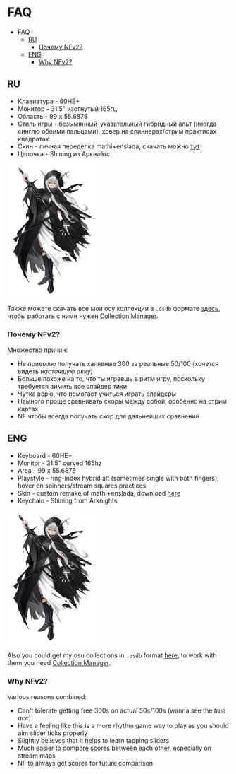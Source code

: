 # FAQ

- [FAQ](#faq)
  - [RU](#ru)
    - [Почему NFv2?](#почему-nfv2)
  - [ENG](#eng)
    - [Why NFv2?](#why-nfv2)

## RU

- Клавиатура - 60HE+
- Монитор - 31.5" изогнутый 165гц
- Область - 99 x 55.6875
- Стиль игры - безымянный-указательный гибридный альт (иногда синглю обоими пальцами),
ховер на спиннерах/стрим практисах квадратах
- Скин - личная переделка mathi+enslada, скачать можно [тут](../files/mathi+keter.osk)
- Цепочка - Shining из Аркнайтс

<img src="../files/shining.jpg" width="40%">

Также можете скачать все мои осу коллекции в `.osdb` формате [здесь](../files/collections.zip),
чтобы работать с ними нужен [Collection Manager](https://github.com/Piotrekol/CollectionManager/releases).

### Почему NFv2?

Множество причин:

- Не приемлю получать халявные 300 за реальные 50/100 (хочется видеть *настоящую акку*)
- Больше похоже на то, что ты играешь в ритм игру, поскольку требуется аимить все слайдер тики
- Чутка верю, что помогает учиться играть слайдеры
- Намного проще сравнивать скоры между собой, особенно на стрим картах
- NF чтобы всегда получать скор для дальнейших сравнений

## ENG

- Keyboard - 60HE+
- Monitor - 31.5" curved 165hz
- Area - 99 x 55.6875
- Playstyle - ring-index hybrid alt (sometimes single with both fingers), hover on spinners/stream squares practices
- Skin - custom remake of mathi+enslada, download [here](../files/mathi+keter.osk)
- Keychain - Shining from Arknights

<img src="../files/shining.jpg" width="40%">

Also you could get my osu collections in `.osdb` format [here](../files/collections.zip), to
work with them you need [Collection Manager](https://github.com/Piotrekol/CollectionManager/releases).

### Why NFv2?

Various reasons combined:

- Can't tolerate getting free 300s on actual 50s/100s (wanna see the *true acc*)
- Have a feeling like this is a more rhythm game way to play as you should aim slider ticks properly
- Slightly believes that it helps to learn tapping sliders
- Much easier to compare scores between each other, especially on stream maps
- NF to always get scores for future comparison
